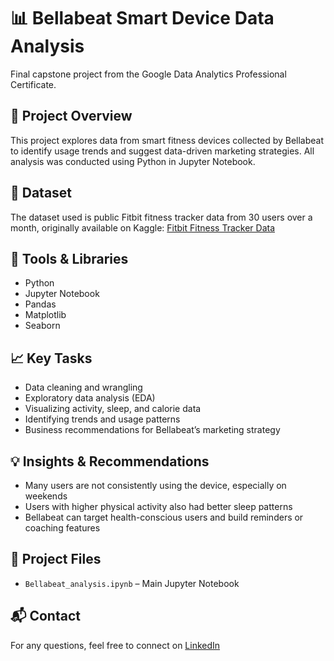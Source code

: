 
# 📊 Bellabeat Smart Device Data Analysis
Final capstone project from the Google Data Analytics Professional Certificate.

## 📝 Project Overview
This project explores data from smart fitness devices collected by Bellabeat to identify usage trends and suggest data-driven marketing strategies. All analysis was conducted using Python in Jupyter Notebook.

## 📂 Dataset
The dataset used is public Fitbit fitness tracker data from 30 users over a month, originally available on Kaggle:
[Fitbit Fitness Tracker Data](https://www.kaggle.com/datasets/arashnic/fitbit)

## 🔧 Tools & Libraries
- Python
- Jupyter Notebook
- Pandas
- Matplotlib
- Seaborn

## 📈 Key Tasks
- Data cleaning and wrangling
- Exploratory data analysis (EDA)
- Visualizing activity, sleep, and calorie data
- Identifying trends and usage patterns
- Business recommendations for Bellabeat’s marketing strategy

## 💡 Insights & Recommendations
- Many users are not consistently using the device, especially on weekends
- Users with higher physical activity also had better sleep patterns
- Bellabeat can target health-conscious users and build reminders or coaching features

## 📎 Project Files
- `Bellabeat_analysis.ipynb` – Main Jupyter Notebook

## 📬 Contact
For any questions, feel free to connect on [LinkedIn](https://linkedin.com/in/yourusername)
